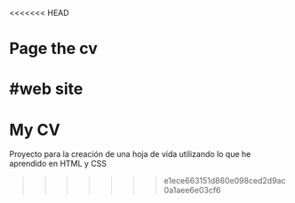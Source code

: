 <<<<<<< HEAD
# Page the cv
#web site
=======
# My CV
Proyecto para la creación de una hoja de vida utilizando lo que he aprendido en HTML y CSS
>>>>>>> e1ece663151d860e098ced2d9ac0a1aee6e03cf6
